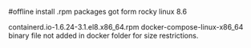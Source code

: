 #offline install .rpm packages got form rocky linux 8.6

containerd.io-1.6.24-3.1.el8.x86_64.rpm  docker-compose-linux-x86_64 binary file not added in docker folder for size restrictions.
